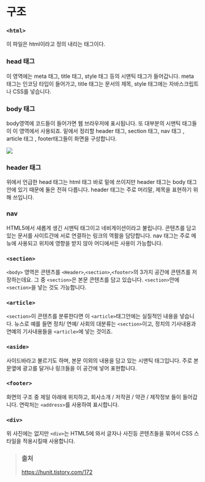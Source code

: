 # 구조

### `<html>`

이 파일은 html이라고 정의 내리는 태그이다.

### head 태그

이 영역에는 meta 태그, title 태그, style 태그 등의 시맨틱 태그가 들어갑니다. meta 태그는 인코딩 타입이 들어가고, title 태그는 문서의 제목, style 태그에는 자바스크립트나 CSS를 넣습니다.

### body 태그

body영역에 코드들이 들어가면 웹 브라우저에 표시됩니다. 또 대부분의 시맨틱 태그들이 이 영역에서 사용되죠. 밑에서 정리할 header 태그, section 태그, nav 태그 , article 태그 , footer태그들이 화면을 구성합니다.

![](https://img1.daumcdn.net/thumb/R1280x0/?scode=mtistory2&fname=http%3A%2F%2Fcfile24.uf.tistory.com%2Fimage%2F2259F94D5651731A0FAB3C)

### header 태그

위에서 언급한 head 태그는 html 태그 바로 밑에 쓰이지만 header 태그는 body 태그 안에 있기 때문에 둘은 전혀 다릅니다. header 태그는 주로 머리말, 제목을 표현하기 위해 쓰입니다.

### nav

HTML5에서 새롭게 생긴 시맨틱 태그이고 네비게이션이라고 불립니다. 콘텐츠를 담고 있는 문서를 사이트간에 서로 연결하는 링크의 역활을 담당합니다. nav 태그는 주로 메뉴에 사용되고 위치에 영향을 받지 않아 어디에서든 사용이 가능합니다.

### `<section>`

`<body>` 영역은 콘텐츠를 `<Header>`,`<section>`,`<footer>`의 3가지 공간에 콘텐츠를 저장하는데요. 그 중 `<section>`은 본문 콘텐츠를 담고 있습니다. `<section>`안에 `<section>`을 넣는 것도 가능합니다.

### `<article>`

`<section>`이 콘텐츠를 분류한다면 이 `<article>`태그안에는 실질적인 내용을 넣습니다. 뉴스로 예를 들면 정치/ 연예/ 사회의 대분류는 `<section>`이고, 정치의 기사내용과 연예의 기사내용들을 `<article>`에 넣는 것이죠.

### `<aside>`

사이드바라고 불르기도 하며, 본문 이외의 내용을 담고 있는 시맨틱 태그입니다. 주로 본문옆에 광고를 달거나 링크들을 이 공간에 넣어 표현합니다.

### `<footer>`

화면의 구조 중 제일 아래에 위치하고, 회사소개 / 저작권 / 약관 / 제작정보 들이 들어갑니다. 연락처는 `<address>`를 사용하여 표시합니다.

### `<div>`

위 사진에는 없지만 `<div>`는 HTML5에 와서 글자나 사진등 콘텐츠들을 묶어서 CSS 스타일을 적용시킬때 사용합니다.

> ### 출처
>
> https://hunit.tistory.com/172
